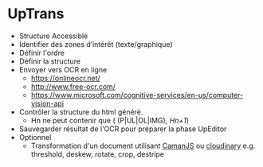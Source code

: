 # UpTrans
* Structure Accessible
* Identifier des zones d’intérêt (texte/graphique)
* Définir l'ordre
* Définir la structure
* Envoyer vers OCR en ligne
  * https://onlineocr.net/
  * http://www.free-ocr.com/
  * https://www.microsoft.com/cognitive-services/en-us/computer-vision-api 
* Contrôler la structure du html généré.
  * Hn ne peut contenir que ( (P|UL|OL|IMG)*, Hn+1*)
* Sauvegarder résultat de l'OCR pour préparer la phase UpEditor
* Optionnel
  * Transformation d'un document utilisant [CamanJS](http://camanjs.com/) ou [cloudinary](http://cloudinary.com/features/image_manipulation) e.g. threshold, deskew, rotate, crop, destripe
